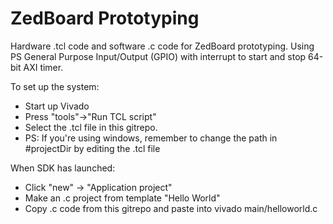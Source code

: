 # ZedBoard Prototyping
Hardware .tcl code and software .c code for ZedBoard prototyping.
Using PS General Purpose Input/Output (GPIO) with interrupt to start and stop 64-bit AXI timer.

To set up the system:
 - Start up Vivado
 - Press "tools"->"Run TCL script"
 - Select the .tcl file in this gitrepo.
 - PS: If you're using windows, remember to change the path in #projectDir by editing the .tcl file

When SDK has launched:
 - Click "new" -> "Application project"
 - Make an .c project from template "Hello World"
 - Copy .c code from this gitrepo and paste into vivado main/helloworld.c

